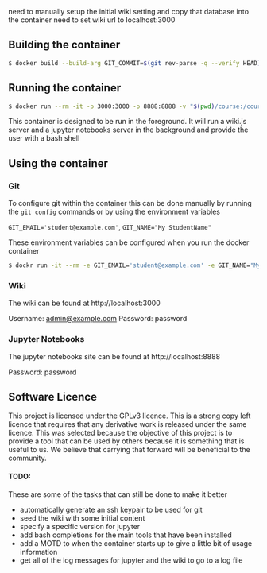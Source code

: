 need to manually setup the initial wiki setting and copy that database into the container
need to set wiki url to localhost:3000


## Building the container

```bash
$ docker build --build-arg GIT_COMMIT=$(git rev-parse -q --verify HEAD) --build-arg BUILD_DATE=$(date -u +"%Y-%m-%dT%H:%M:%SZ") -t judi:latest .
```


## Running the container

```bash
$ docker run --rm -it -p 3000:3000 -p 8888:8888 -v "$(pwd)/course:/course" judi:latest
```

This container is designed to be run in the foreground.
It will run a wiki.js server and a jupyter notebooks server in the background and provide the user with a bash shell

## Using the container


### Git
To configure git within the container this can be done manually by running the `git config` commands or by using the environment variables

`GIT_EMAIL='student@example.com'`, `GIT_NAME="My StudentName"`

These environment variables can be configured when you run the docker container

```bash
$ dockr run -it --rm -e GIT_EMAIL='student@example.com' -e GIT_NAME="My StudentName" judi:latest
```

### Wiki

The wiki can be found at http://localhost:3000

Username: admin@example.com
Password: password


### Jupyter Notebooks

The jupyter notebooks site can be found at http://localhost:8888

Password: password


## Software Licence

This project is licensed under the GPLv3 licence.
This is a strong copy left licence that requires that any derivative work is released under the same licence.
This was selected because the objective of this project is to provide a tool that can be used by others because it is something that is useful to us.
We believe that carrying that forward will be beneficial to the community.

#### TODO:

These are some of the tasks that can still be done to make it better

- automatically generate an ssh keypair to be used for git
- seed the wiki with some initial content
- specify a specific version for jupyter
- add bash completions for the main tools that have been installed
- add a MOTD to when the container starts up to give a little bit of usage information
- get all of the log messages for jupyter and the wiki to go to a log file

